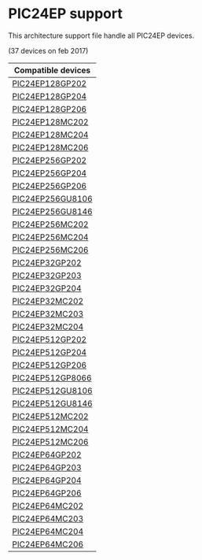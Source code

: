 # PIC24EP support

This architecture support file handle all PIC24EP devices.

(37 devices on feb 2017)

|Compatible devices|
|---------|
|[PIC24EP128GP202](http://microchip.com/wwwproducts/en/PIC24EP128GP202)|
|[PIC24EP128GP204](http://microchip.com/wwwproducts/en/PIC24EP128GP204)|
|[PIC24EP128GP206](http://microchip.com/wwwproducts/en/PIC24EP128GP206)|
|[PIC24EP128MC202](http://microchip.com/wwwproducts/en/PIC24EP128MC202)|
|[PIC24EP128MC204](http://microchip.com/wwwproducts/en/PIC24EP128MC204)|
|[PIC24EP128MC206](http://microchip.com/wwwproducts/en/PIC24EP128MC206)|
|[PIC24EP256GP202](http://microchip.com/wwwproducts/en/PIC24EP256GP202)|
|[PIC24EP256GP204](http://microchip.com/wwwproducts/en/PIC24EP256GP204)|
|[PIC24EP256GP206](http://microchip.com/wwwproducts/en/PIC24EP256GP206)|
|[PIC24EP256GU8106](http://microchip.com/wwwproducts/en/PIC24EP256GU8106)|
|[PIC24EP256GU8146](http://microchip.com/wwwproducts/en/PIC24EP256GU8146)|
|[PIC24EP256MC202](http://microchip.com/wwwproducts/en/PIC24EP256MC202)|
|[PIC24EP256MC204](http://microchip.com/wwwproducts/en/PIC24EP256MC204)|
|[PIC24EP256MC206](http://microchip.com/wwwproducts/en/PIC24EP256MC206)|
|[PIC24EP32GP202](http://microchip.com/wwwproducts/en/PIC24EP32GP202)|
|[PIC24EP32GP203](http://microchip.com/wwwproducts/en/PIC24EP32GP203)|
|[PIC24EP32GP204](http://microchip.com/wwwproducts/en/PIC24EP32GP204)|
|[PIC24EP32MC202](http://microchip.com/wwwproducts/en/PIC24EP32MC202)|
|[PIC24EP32MC203](http://microchip.com/wwwproducts/en/PIC24EP32MC203)|
|[PIC24EP32MC204](http://microchip.com/wwwproducts/en/PIC24EP32MC204)|
|[PIC24EP512GP202](http://microchip.com/wwwproducts/en/PIC24EP512GP202)|
|[PIC24EP512GP204](http://microchip.com/wwwproducts/en/PIC24EP512GP204)|
|[PIC24EP512GP206](http://microchip.com/wwwproducts/en/PIC24EP512GP206)|
|[PIC24EP512GP8066](http://microchip.com/wwwproducts/en/PIC24EP512GP8066)|
|[PIC24EP512GU8106](http://microchip.com/wwwproducts/en/PIC24EP512GU8106)|
|[PIC24EP512GU8146](http://microchip.com/wwwproducts/en/PIC24EP512GU8146)|
|[PIC24EP512MC202](http://microchip.com/wwwproducts/en/PIC24EP512MC202)|
|[PIC24EP512MC204](http://microchip.com/wwwproducts/en/PIC24EP512MC204)|
|[PIC24EP512MC206](http://microchip.com/wwwproducts/en/PIC24EP512MC206)|
|[PIC24EP64GP202](http://microchip.com/wwwproducts/en/PIC24EP64GP202)|
|[PIC24EP64GP203](http://microchip.com/wwwproducts/en/PIC24EP64GP203)|
|[PIC24EP64GP204](http://microchip.com/wwwproducts/en/PIC24EP64GP204)|
|[PIC24EP64GP206](http://microchip.com/wwwproducts/en/PIC24EP64GP206)|
|[PIC24EP64MC202](http://microchip.com/wwwproducts/en/PIC24EP64MC202)|
|[PIC24EP64MC203](http://microchip.com/wwwproducts/en/PIC24EP64MC203)|
|[PIC24EP64MC204](http://microchip.com/wwwproducts/en/PIC24EP64MC204)|
|[PIC24EP64MC206](http://microchip.com/wwwproducts/en/PIC24EP64MC206)|

